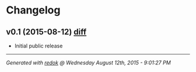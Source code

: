 # Changelog

## v0.1 (2015-08-12) [diff](https://github.com/adamrenklint/qwak/compare/248783be0f026881d43f6af25128f1512047b8a3...v0.1.0)

- Initial public release

---
*Generated with [redok](https://github.com/adamrenklint/redok) @ Wednesday August 12th, 2015 - 9:01:27 PM*